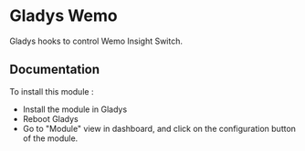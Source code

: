 # Gladys Wemo

Gladys hooks to control Wemo Insight Switch.

## Documentation

To install this module :

- Install the module in Gladys
- Reboot Gladys
- Go to "Module" view in dashboard, and click on the configuration button of the module.

